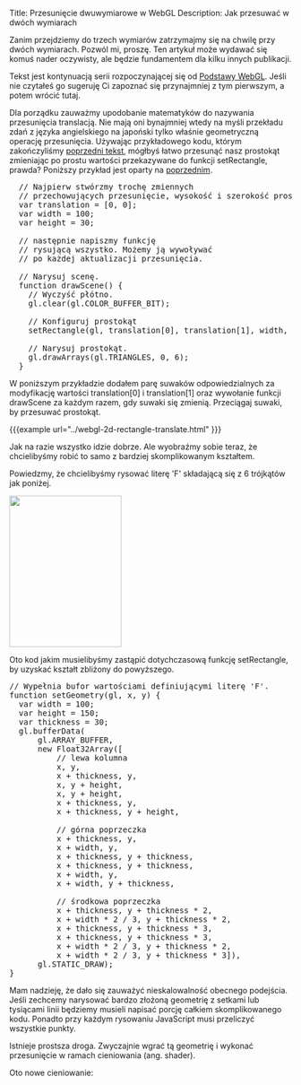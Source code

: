 Title: Przesunięcie dwuwymiarowe w WebGL
Description: Jak przesuwać w dwóch wymiarach

Zanim przejdziemy do trzech wymiarów zatrzymajmy się na chwilę przy dwóch wymiarach.  Pozwól mi, proszę.  Ten artykuł może wydawać się komuś nader oczywisty, ale będzie fundamentem dla kilku innych publikacji.

Tekst jest kontynuacją serii rozpoczynającej się od <a href="webgl-fundamentals.html">Podstawy WebGL</a>. Jeśli nie czytałeś go sugeruję Ci zapoznać się przynajmniej z tym pierwszym, a potem wrócić tutaj.

Dla porządku zauważmy upodobanie matematyków do nazywania przesunięcia translacją.  Nie mają oni bynajmniej wtedy na myśli przekładu zdań z języka angielskiego na japoński tylko właśnie geometryczną operację przesunięcia. Używając przykładowego kodu, którym zakończyliśmy <a href="webgl-fundamentals.html">poprzedni tekst</a>, mógłbyś łatwo przesunąć nasz prostokąt zmieniając po prostu wartości przekazywane do funkcji setRectangle, prawda?  Poniższy przykład jest oparty na <a href="webgl-fundamentals.html">poprzednim</a>.
<!--more-->
<pre class="prettyprint showlinemods">
  // Najpierw stwórzmy trochę zmiennych
  // przechowujących przesunięcie, wysokość i szerokość prostokąta
  var translation = [0, 0];
  var width = 100;
  var height = 30;

  // następnie napiszmy funkcję
  // rysującą wszystko. Możemy ją wywoływać
  // po każdej aktualizacji przesunięcia.

  // Narysuj scenę.
  function drawScene() {
    // Wyczyść płótno.
    gl.clear(gl.COLOR_BUFFER_BIT);

    // Konfiguruj prostokąt
    setRectangle(gl, translation[0], translation[1], width, height);

    // Narysuj prostokąt.
    gl.drawArrays(gl.TRIANGLES, 0, 6);
  }
</pre>

W poniższym przykładzie dodałem parę suwaków odpowiedzialnych za modyfikację wartości translation[0] i translation[1] oraz wywołanie funkcji drawScene za każdym razem, gdy suwaki się zmienią.  Przeciągaj suwaki, by przesuwać prostokąt.

{{{example url="../webgl-2d-rectangle-translate.html" }}}

Jak na razie wszystko idzie dobrze.  Ale wyobraźmy sobie teraz, że chcielibyśmy robić to samo z bardziej skomplikowanym kształtem.

Powiedzmy, że chcielibyśmy rysować literę 'F' składającą się z 6 trójkątów jak poniżej.

<img src="../../resources/polygon-f.svg" width="200" height="270" class="webgl_center" />

Oto kod jakim musielibyśmy zastąpić dotychczasową funkcję setRectangle, by uzyskać kształt zbliżony do powyższego.

<pre class="prettyprint showlinemods">
// Wypełnia bufor wartościami definiującymi literę 'F'.
function setGeometry(gl, x, y) {
  var width = 100;
  var height = 150;
  var thickness = 30;
  gl.bufferData(
      gl.ARRAY_BUFFER,
      new Float32Array([
          // lewa kolumna
          x, y,
          x + thickness, y,
          x, y + height,
          x, y + height,
          x + thickness, y,
          x + thickness, y + height,

          // górna poprzeczka
          x + thickness, y,
          x + width, y,
          x + thickness, y + thickness,
          x + thickness, y + thickness,
          x + width, y,
          x + width, y + thickness,

          // środkowa poprzeczka
          x + thickness, y + thickness * 2,
          x + width * 2 / 3, y + thickness * 2,
          x + thickness, y + thickness * 3,
          x + thickness, y + thickness * 3,
          x + width * 2 / 3, y + thickness * 2,
          x + width * 2 / 3, y + thickness * 3]),
      gl.STATIC_DRAW);
}
</pre>

Mam nadzieję, że dało się zauważyć nieskalowalność obecnego podejścia.  Jeśli zechcemy narysować bardzo złożoną geometrię z setkami lub tysiącami linii będziemy musieli napisać porcję całkiem skomplikowanego kodu.  Ponadto przy każdym rysowaniu JavaScript musi przeliczyć wszystkie punkty.

Istnieje prostsza droga. Zwyczajnie wgrać tą geometrię i wykonać przesunięcie w ramach cieniowania (ang. shader).

Oto nowe cieniowanie:

<pre class="prettyprint showlinemods">
<script id="2d-vertex-shader" type="x-shader/x-vertex">
attribute vec2 a_position;

uniform vec2 u_resolution;
uniform vec2 u_translation;

void main() {
   // Dodaj przesunięcie.
   vec2 position = a_position + u_translation;

   // przeskaluj prostokąt z pikseli na odcinek od 0.0 do 1.0
   vec2 zeroToOne = position / u_resolution;
   ...
</pre>

zmodyfikujemy nieco kod - np. geometrię potrzebujemy ustawić tylko raz.

<pre class="prettyprint showlinemods">
// Wypełnia bufor wartościami definiującymi literę 'F'.
function setGeometry(gl) {
  gl.bufferData(
      gl.ARRAY_BUFFER,
      new Float32Array([
          // lewa kolumna
          0, 0,
          30, 0,
          0, 150,
          0, 150,
          30, 0,
          30, 150,

          // górna poprzeczka
          30, 0,
          100, 0,
          30, 30,
          30, 30,
          100, 0,
          100, 30,

          // środkowa poprzeczka
          30, 60,
          67, 60,
          30, 90,
          30, 90,
          67, 60,
          67, 90,
      ]),
      gl.STATIC_DRAW);
}
</pre>

Musimy jeszcze uaktualnić wartość <code>u_translation</code> zanim narysujemy prostokąt z wymaganym przesunięciem.

<pre class="prettyprint showlinemods">
  ...
  var translationLocation = gl.getUniformLocation(
             program, "u_translation");
  ...
  // Ustaw geometrię.
  setGeometry(gl);
  ..
  // Narysuj scenę.
  function drawScene() {
    // Wyczyść płótno
    gl.clear(gl.COLOR_BUFFER_BIT);

    // Ustaw przesunięcie
    gl.uniform2fv(translationLocation, translation);

    // Narysuj prostokąt.
    gl.drawArrays(gl.TRIANGLES, 0, 18);
  }
</pre>

Zauważ, że funkcja <code>setGeometry</code> jest wywoływana tylko raz. Nie ma już jej wywołania z wnętrza funkcji drawScene.

Poniżej jest kompletny przykład.  Poprzestawiaj suwaki jeszcze raz, by zmienić wartość przesunięcia.

{{{example url="../webgl-2d-geometry-translate-better.html" }}}

Teraz praktycznie rysujemy całość w WebGL. Wszystko co robimy to ustawienie wartości przesunięcia i żądanie odrysowania.  Nawet jeśli nasza geometria zawiera dziesiątki tysięcy punktów główny kod pozostaje bez zmian.

Jeśli chcesz możesz porównać powyższy kod z <a href="../../webgl-2d-geometry-translate.html" target="_blank">wersją używającą skomplikowanego JavaScript by aktualizować wszystkie punkty</a>.

Mam nadzieję, że ten przykład nie był zbyt trywialny.  W <a href="webgl-2d-rotation.html">następnym artykule przejdziemy do obrotów</a>.


